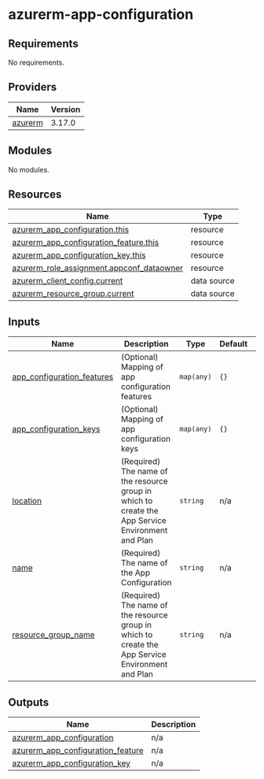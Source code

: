 # azurerm-app-configuration

<!-- BEGINNING OF PRE-COMMIT-TERRAFORM DOCS HOOK -->
## Requirements

No requirements.

## Providers

| Name | Version |
|------|---------|
| <a name="provider_azurerm"></a> [azurerm](#provider\_azurerm) | 3.17.0 |

## Modules

No modules.

## Resources

| Name | Type |
|------|------|
| [azurerm_app_configuration.this](https://registry.terraform.io/providers/hashicorp/azurerm/latest/docs/resources/app_configuration) | resource |
| [azurerm_app_configuration_feature.this](https://registry.terraform.io/providers/hashicorp/azurerm/latest/docs/resources/app_configuration_feature) | resource |
| [azurerm_app_configuration_key.this](https://registry.terraform.io/providers/hashicorp/azurerm/latest/docs/resources/app_configuration_key) | resource |
| [azurerm_role_assignment.appconf_dataowner](https://registry.terraform.io/providers/hashicorp/azurerm/latest/docs/resources/role_assignment) | resource |
| [azurerm_client_config.current](https://registry.terraform.io/providers/hashicorp/azurerm/latest/docs/data-sources/client_config) | data source |
| [azurerm_resource_group.current](https://registry.terraform.io/providers/hashicorp/azurerm/latest/docs/data-sources/resource_group) | data source |

## Inputs

| Name | Description | Type | Default | Required |
|------|-------------|------|---------|:--------:|
| <a name="input_app_configuration_features"></a> [app\_configuration\_features](#input\_app\_configuration\_features) | (Optional) Mapping of app configuration features | `map(any)` | `{}` | no |
| <a name="input_app_configuration_keys"></a> [app\_configuration\_keys](#input\_app\_configuration\_keys) | (Optional) Mapping of app configuration keys | `map(any)` | `{}` | no |
| <a name="input_location"></a> [location](#input\_location) | (Required) The name of the resource group in which to create the App Service Environment and Plan | `string` | n/a | yes |
| <a name="input_name"></a> [name](#input\_name) | (Required) The name of the App Configuration | `string` | n/a | yes |
| <a name="input_resource_group_name"></a> [resource\_group\_name](#input\_resource\_group\_name) | (Required) The name of the resource group in which to create the App Service Environment and Plan | `string` | n/a | yes |

## Outputs

| Name | Description |
|------|-------------|
| <a name="output_azurerm_app_configuration"></a> [azurerm\_app\_configuration](#output\_azurerm\_app\_configuration) | n/a |
| <a name="output_azurerm_app_configuration_feature"></a> [azurerm\_app\_configuration\_feature](#output\_azurerm\_app\_configuration\_feature) | n/a |
| <a name="output_azurerm_app_configuration_key"></a> [azurerm\_app\_configuration\_key](#output\_azurerm\_app\_configuration\_key) | n/a |
<!-- END OF PRE-COMMIT-TERRAFORM DOCS HOOK -->
